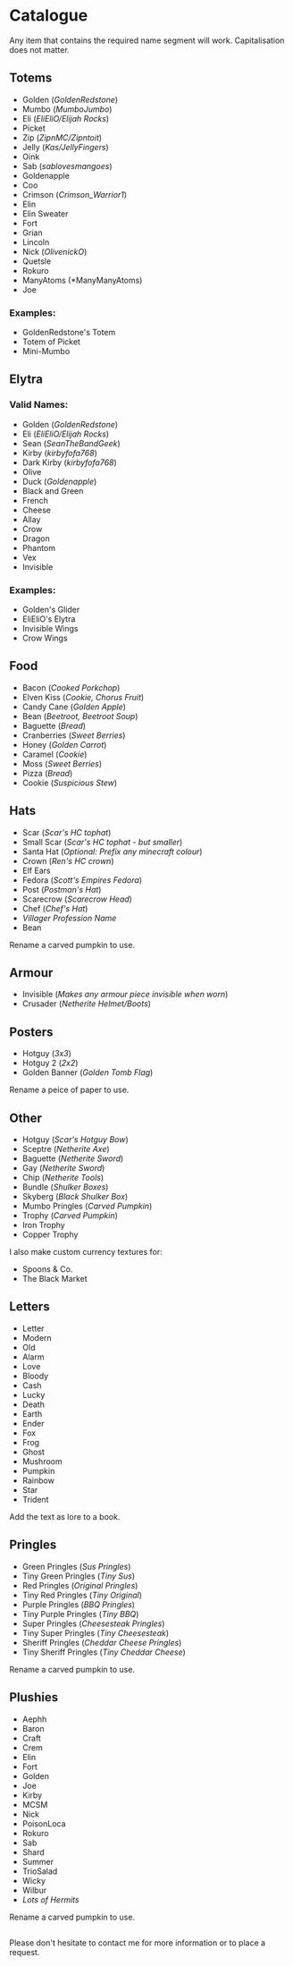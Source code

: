 # Catalogue

Any item that contains the required name segment will work.
Capitalisation does not matter.

## Totems
- Golden
  (*GoldenRedstone*)
- Mumbo
  (*MumboJumbo*)
- Eli
  (*EliEliO/Elijah Rocks*)
- Picket
- Zip
  (*ZipnMC/Zipntoit*)
- Jelly
  (*Kas/JellyFingers*)
- Oink
- Sab
  (*sablovesmangoes*)
- Goldenapple
- Coo
- Crimson
  (*Crimson_Warrior1*)
- Elin
- Elin Sweater
- Fort
- Grian
- Lincoln
- Nick
  (*OlivenickO*)
- Quetsle
- Rokuro
- ManyAtoms
  (*ManyManyAtoms)
- Joe

### Examples:
- GoldenRedstone's Totem
- Totem of Picket
- Mini-Mumbo

## Elytra
### Valid Names:
- Golden
  (*GoldenRedstone*)
- Eli
  (*EliEliO/Elijah Rocks*)
- Sean
  (*SeanTheBandGeek*)
- Kirby
  (*kirbyfofa768*)
- Dark Kirby
  (*kirbyfofa768*)
- Olive
- Duck
  (*Goldenapple*)
- Black and Green
- French
- Cheese
- Allay
- Crow
- Dragon
- Phantom
- Vex
- Invisible

### Examples:
- Golden's Glider
- EliEliO's Elytra
- Invisible Wings
- Crow Wings

## Food
- Bacon
  (*Cooked Porkchop*)
- Elven Kiss
  (*Cookie,
   Chorus Fruit*)
- Candy Cane
  (*Golden Apple*)
- Bean
  (*Beetroot, Beetroot Soup*)
- Baguette
  (*Bread*)
- Cranberries
  (*Sweet Berries*)
- Honey
  (*Golden Carrot*)
- Caramel
  (*Cookie*)
- Moss
  (*Sweet Berries*)
- Pizza
  (*Bread*)
- Cookie
  (*Suspicious Stew*)

## Hats
- Scar
  (*Scar's HC tophat*)
- Small Scar
  (*Scar's HC tophat - but smaller*)
- Santa Hat
  (*Optional: Prefix any minecraft colour*)
- Crown
  (*Ren's HC crown*)
- Elf Ears
- Fedora
  (*Scott's Empires Fedora*)
- Post
  (*Postman's Hat*)
- Scarecrow
  (*Scarecrow Head*)
- Chef
  (*Chef's Hat*)
- *Villager Profession Name*
- Bean

Rename a carved pumpkin to use.

## Armour
- Invisible
  (*Makes any armour piece invisible when worn*)
- Crusader
  (*Netherite Helmet/Boots*)

## Posters
- Hotguy
  (*3x3*)
- Hotguy 2
  (*2x2*)
- Golden Banner
  (*Golden Tomb Flag*)

Rename a peice of paper to use.

## Other
- Hotguy
  (*Scar's Hotguy Bow*)
- Sceptre
  (*Netherite Axe*)
- Baguette
  (*Netherite Sword*)
- Gay
  (*Netherite Sword*)
- Chip
  (*Netherite Tools*)
- Bundle
  (*Shulker Boxes*)
- Skyberg
  (*Black Shulker Box*)
- Mumbo Pringles
  (*Carved Pumpkin*)
- Trophy
  (*Carved Pumpkin*)
- Iron Trophy
- Copper Trophy

I also make custom currency textures for:
- Spoons & Co.
- The Black Market

## Letters
- Letter
- Modern
- Old
- Alarm
- Love
- Bloody
- Cash
- Lucky
- Death
- Earth
- Ender
- Fox
- Frog
- Ghost
- Mushroom
- Pumpkin
- Rainbow
- Star
- Trident

Add the text as lore to a book.

## Pringles
- Green Pringles
  (*Sus Pringles*)
- Tiny Green Pringles
  (*Tiny Sus*)
- Red Pringles
  (*Original Pringles*)
- Tiny Red Pringles
  (*Tiny Original*)
- Purple Pringles
  (*BBQ Pringles*)
- Tiny Purple Pringles
  (*Tiny BBQ*)
- Super Pringles
  (*Cheesesteak Pringles*)
- Tiny Super Pringles
  (*Tiny Cheesesteak*)
- Sheriff Pringles
  (*Cheddar Cheese Pringles*)
- Tiny Sheriff Pringles
  (*Tiny Cheddar Cheese*)

Rename a carved pumpkin to use.

## Plushies
- Aephh
- Baron
- Craft
- Crem
- Elin
- Fort
- Golden
- Joe
- Kirby
- MCSM
- Nick
- PoisonLoca
- Rokuro
- Sab
- Shard
- Summer
- TrioSalad
- Wicky
- Wilbur
- *Lots of Hermits*

Rename a carved pumpkin to use.

##
Please don't hesitate to contact me for more information or to place a request.

